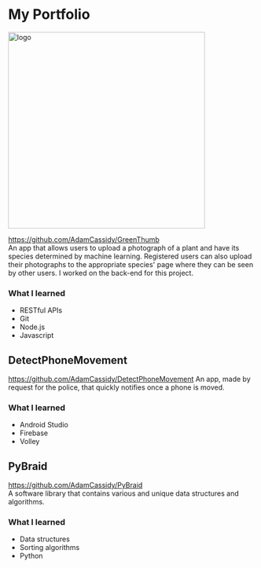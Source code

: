 # My Portfolio
<img src="https://github.com/AdamCassidy/GreenThumb/blob/master/resources/logo.png" alt="logo" width="400"/>  

https://github.com/AdamCassidy/GreenThumb  
An app that allows users to upload a photograph of a plant and have its species determined by machine learning. Registered users can also upload their photographs to the appropriate species' page where they can be seen by other users. I worked on the back-end for this project.

### What I learned
* RESTful APIs
* Git
* Node.js
* Javascript

## DetectPhoneMovement
https://github.com/AdamCassidy/DetectPhoneMovement
An app, made by request for the police, that quickly notifies once a phone is moved.

### What I learned
* Android Studio
* Firebase
* Volley

## PyBraid  
https://github.com/AdamCassidy/PyBraid  
A software library that contains various and unique data structures and algorithms.

### What I learned
* Data structures
* Sorting algorithms
* Python

